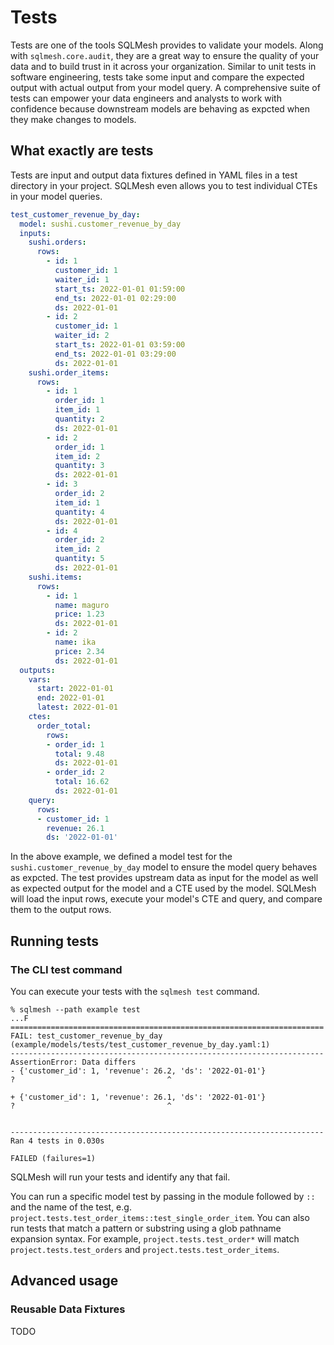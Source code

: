 # Tests
Tests are one of the tools SQLMesh provides to validate your models. Along with `sqlmesh.core.audit`,
they are a great way to ensure the quality of your data and to build trust in it across your organization.
Similar to unit tests in software engineering, tests take some input and compare the expected output with
actual output from your model query. A comprehensive suite of tests can empower your data engineers and analysts
to work with confidence because downstream models are behaving as expcted when they make changes to models.

## What exactly are tests
Tests are input and output data fixtures defined in YAML files in a test directory in your project. SQLMesh
even allows you to test individual CTEs in your model queries.
```yaml
test_customer_revenue_by_day:
  model: sushi.customer_revenue_by_day
  inputs:
    sushi.orders:
      rows:
        - id: 1
          customer_id: 1
          waiter_id: 1
          start_ts: 2022-01-01 01:59:00
          end_ts: 2022-01-01 02:29:00
          ds: 2022-01-01
        - id: 2
          customer_id: 1
          waiter_id: 2
          start_ts: 2022-01-01 03:59:00
          end_ts: 2022-01-01 03:29:00
          ds: 2022-01-01
    sushi.order_items:
      rows:
        - id: 1
          order_id: 1
          item_id: 1
          quantity: 2
          ds: 2022-01-01
        - id: 2
          order_id: 1
          item_id: 2
          quantity: 3
          ds: 2022-01-01
        - id: 3
          order_id: 2
          item_id: 1
          quantity: 4
          ds: 2022-01-01
        - id: 4
          order_id: 2
          item_id: 2
          quantity: 5
          ds: 2022-01-01
    sushi.items:
      rows:
        - id: 1
          name: maguro
          price: 1.23
          ds: 2022-01-01
        - id: 2
          name: ika
          price: 2.34
          ds: 2022-01-01
  outputs:
    vars:
      start: 2022-01-01
      end: 2022-01-01
      latest: 2022-01-01
    ctes:
      order_total:
        rows:
        - order_id: 1
          total: 9.48
          ds: 2022-01-01
        - order_id: 2
          total: 16.62
          ds: 2022-01-01
    query:
      rows:
      - customer_id: 1
        revenue: 26.1
        ds: '2022-01-01'
```
In the above example, we defined a model test for the `sushi.customer_revenue_by_day` model to ensure the model query
behaves as expcted. The test provides upstream data as input for the model as well as expected output for the model
and a CTE used by the model. SQLMesh will load the input rows, execute your model's CTE and query, and compare them to
the output rows.

## Running tests
### The CLI test command
You can execute your tests with the `sqlmesh test` command.
```
% sqlmesh --path example test
...F
======================================================================
FAIL: test_customer_revenue_by_day (example/models/tests/test_customer_revenue_by_day.yaml:1)
----------------------------------------------------------------------
AssertionError: Data differs
- {'customer_id': 1, 'revenue': 26.2, 'ds': '2022-01-01'}
?                                  ^

+ {'customer_id': 1, 'revenue': 26.1, 'ds': '2022-01-01'}
?                                  ^


----------------------------------------------------------------------
Ran 4 tests in 0.030s

FAILED (failures=1)
```
SQLMesh will run your tests and identify any that fail.

You can run a specific model test by passing in the module followed by `::` and the name of the test, e.g.
`project.tests.test_order_items::test_single_order_item`. You can also run tests that match a pattern or
substring using a glob pathname expansion syntax. For example, `project.tests.test_order*` will match
`project.tests.test_orders` and `project.tests.test_order_items`.

## Advanced usage
### Reusable Data Fixtures
TODO

